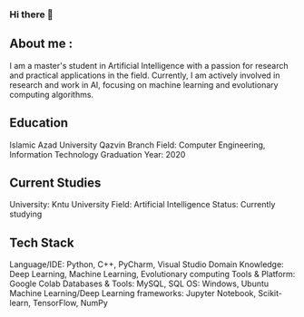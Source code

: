 ### Hi there 👋

## About me :
I am a master's student in Artificial Intelligence with a passion for research and practical applications in the field. Currently, I am actively involved in research and work in AI, focusing on machine learning and evolutionary computing algorithms.

## Education

Islamic Azad University Qazvin Branch
Field: Computer Engineering, Information Technology
Graduation Year: 2020

## Current Studies
University: Kntu University
Field: Artificial Intelligence
Status: Currently studying

## Tech Stack
Language/IDE: Python, C++, PyCharm, Visual Studio
Domain Knowledge: Deep Learning, Machine Learning, Evolutionary computing
Tools & Platform: Google Colab
Databases & Tools: MySQL, SQL
OS: Windows, Ubuntu
Machine Learning/Deep Learning frameworks: Jupyter Notebook, Scikit-learn, TensorFlow, NumPy





